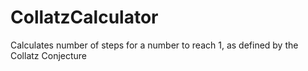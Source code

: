 # CollatzCalculator
Calculates number of steps for a number to reach 1, as defined by the Collatz Conjecture

